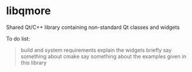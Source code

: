 # libqmore
Shared Qt/C++ library containing non-standard Qt classes and widgets

To do list:
> build and system requirements
> explain the widgets briefly
> say something about cmake 
> say something about the examples given in this library  
